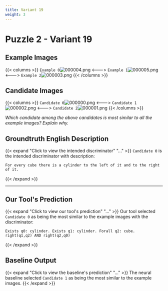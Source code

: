 ```yaml
---
title: Variant 19
weight: 3
---
```


# Puzzle 2 - Variant 19

## Example Images
{{< columns >}}
`Example 0`![000004.png](/clevr-variants/agreement/fovariant-19/render/images/CLEVR_val_000004.png)
<--->
`Example 1`![000005.png](/clevr-variants/agreement/fovariant-19/render/images/CLEVR_val_000005.png)
<--->
`Example 2`![000003.png](/clevr-variants/agreement/fovariant-19/render/images/CLEVR_val_000003.png)
{{< /columns >}}

## Candidate Images
{{< columns >}}
`Candidate 0`![000000.png](/clevr-variants/agreement/fovariant-19/render/images/CLEVR_val_000000.png)
<--->
`Candidate 1`![000002.png](/clevr-variants/agreement/fovariant-19/render/images/CLEVR_val_000002.png)
<--->
`Candidate 2`![000001.png](/clevr-variants/agreement/fovariant-19/render/images/CLEVR_val_000001.png)
{{< /columns >}}

*Which candidate among the above candidates is most similar to all the example images? Explain why.*

## Groundtruth English Description

{{< expand "Click to view the intended discriminator" "..." >}}
`Candidate 0` is the intended discriminator with description:
```plaintext 
For every cube there is a cylinder to the left of it and to the right of it.
```
{{< /expand >}}

---



## Our Tool's Prediction

{{< expand "Click to view our tool's prediction" "..." >}}
Our tool selected `Candidate 0` as being the most similar to the example images with the discriminator:
```plaintext
Exists q0: cylinder. Exists q1: cylinder. Forall q2: cube. right(q1,q2) AND right(q2,q0)
```
{{< /expand >}}



## Baseline Output

{{< expand "Click to view the baseline's prediction" "..." >}}
The neural baseline selected `Candidate 1` as being the most similar to the example images.
{{< /expand >}}

